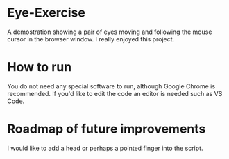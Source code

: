 # Eye-Exercise

A demostration showing a pair of eyes moving and following the mouse cursor in the browser window. I really enjoyed this project.

# How to run

You do not need any special software to run, although Google Chrome is recommended. If you'd like to edit the code an editor is needed such as VS Code.

# Roadmap of future improvements

I would like to add a head or perhaps a pointed finger into the script.
